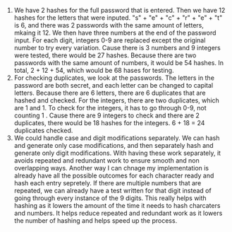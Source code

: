 1. We have 2 hashes for the full password that is entered. Then we have 12 hashes for the letters that were inputed. 
"s" + "e" + "c" + "r" + "e" + "t" is 6, and there was 2 passwords with the same amount of letters, mkaing it 12. 
We then have three numbers at the end of the password input. For each digit, integers 0-9 are replaced except the 
original number to try every variation. Cause there is 3 numbers and 9 integers were tested, there would be 27 hashes. 
Because there are two passwords with the same amount of numbers, it would be 54 hashes. In total, 2 + 12 + 54, which 
would be 68 hases for testing.
2. For checking duplicates, we look at the passwords. The letters in the password are both secret, and each letter can 
be changed to capital letters. Because there are 6 letters, there are 6 duplicates that are hashed and checked. For the
integers, there are two duplicates, which are 1 and 1. To check for the integers, it has to go through 0-9, not counting
1 . Cause there are 9 integers to check and there are 2 duplicates, there would be 18 hashes for the integers. 6 + 18 = 
24 duplicates checked.
3. We could handle case and digit modifications separately. We can hash and generate only case modifications, and then
separately hash and generate only digit modifications. With having these work separately, it avoids repeated and redundant
work to ensure smooth and non overlapping ways. Another way I can chnage my implementation is already have all the 
possible outcomes for each character ready and hash each entry sepretely. If there are multiple numbers that are repeated,
we can already have a test written for that digit instead of going through every instance of the 9 digits. This really helps with hashing as it lowers the amount of the time it needs to hash charcaters and numbers. It helps reduce repeated and redundant work as it lowers the number of hashing and helps speed up the process. 
